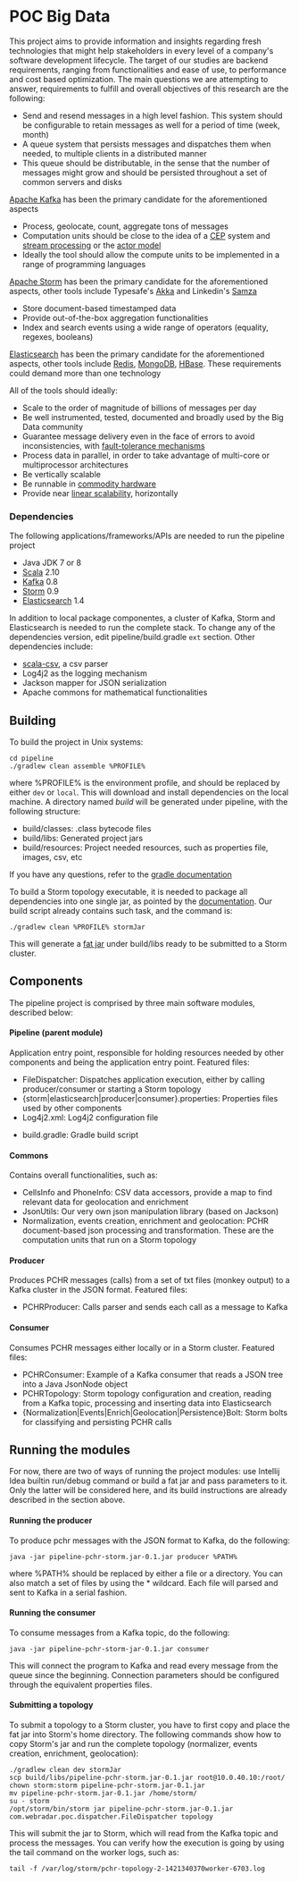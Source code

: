 # POC Big Data

This project aims to provide information and insights regarding fresh technologies that might help stakeholders in every level of a company's software development lifecycle. The target of our studies are backend requirements, ranging from functionalities and ease of use, to performance and cost based optimization. The main questions we are attempting to answer, requirements to fulfill and overall objectives of this research are the following:

- Send and resend messages in a high level fashion. This system should be configurable to retain messages as well for a period of time (week, month)
- A queue system that persists messages and dispatches them when needed, to multiple clients in a distributed manner
- This queue should be distributable, in the sense that the number of messages might grow and should be persisted throughout a set of common servers and disks

[Apache Kafka](http://kafka.apache.org) has been the primary candidate for the aforementioned aspects

- Process, geolocate, count, aggregate tons of messages
- Computation units should be close to the idea of a [CEP](http://en.wikipedia.org/wiki/Complex_event_processing) system and [stream processing](http://en.wikipedia.org/wiki/Stream_processing) or the [actor model](http://en.wikipedia.org/wiki/Actor_model)
- Ideally the tool should allow the compute units to be implemented in a range of programming languages

[Apache Storm](http://storm.apache.org) has been the primary candidate for the aforementioned aspects, other tools include Typesafe's [Akka](http://akka.io) and Linkedin's [Samza](http://samza.incubator.apache.org)

- Store document-based timestamped data
- Provide out-of-the-box aggregation functionalities
- Index and search events using a wide range of operators (equality, regexes, booleans)

[Elasticsearch](http://elasticsearch.org) has been the primary candidate for the aforementioned aspects, other tools include [Redis](http://redis.io), [MongoDB](http://www.mongodb.org), [HBase](http://hbase.apache.org). These requirements could demand more than one technology

All of the tools should ideally:

- Scale to the order of magnitude of billions of messages per day
- Be well instrumented, tested, documented and broadly used by the Big Data community
- Guarantee message delivery even in the face of errors to avoid inconsistencies, with [fault-tolerance mechanisms](http://en.wikipedia.org/wiki/Fault_tolerance)
- Process data in parallel, in order to take advantage of multi-core or multiprocessor architectures
- Be vertically scalable
- Be runnable in [commodity hardware](http://en.wikipedia.org/wiki/Commodity_computing)
- Provide near [linear scalability](http://natishalom.typepad.com/nati_shaloms_blog/2007/07/the-true-meanin.html), horizontally

<!---
When conducting [performance tests](http://en.wikipedia.org/wiki/Software_performance_testing) a fully isolated environment is needed, with dedicated network devices and no interference from the outside. Tests should be reproducible and repeated several times.
-->
### Dependencies

The following applications/frameworks/APIs are needed to run the pipeline project

- Java JDK 7 or 8 
- [Scala](http://www.scala-lang.org) 2.10
- [Kafka](http://kafka.apache.org) 0.8
- [Storm](http://storm.apache.org) 0.9
- [Elasticsearch](http://elasticsearch.org) 1.4

In addition to local package componentes, a cluster of Kafka, Storm and Elasticsearch is needed to run the complete stack. To change any of the dependencies version, edit pipeline/build.gradle `ext` section. Other dependencies include:

- [scala-csv](https://github.com/tototoshi/scala-csv), a csv parser
- Log4j2 as the logging mechanism
- Jackson mapper for JSON serialization
- Apache commons for mathematical functionalities

## Building

To build the project in Unix systems:

```shell
cd pipeline
./gradlew clean assemble %PROFILE%
```

where %PROFILE% is the environment profile, and should be replaced by either `dev` or `local`. This will download and install dependencies on the local machine. A directory named _build_ will be generated under pipeline, with the following structure:

- build/classes: .class bytecode files
- build/libs: Generated project jars
- build/resources: Project needed resources, such as properties file, images, csv, etc

If you have any questions, refer to the [gradle documentation](https://www.gradle.org/documentation)

To build a Storm topology executable, it is needed to package all dependencies into one single jar, as pointed by the [documentation](https://storm.apache.org/documentation/Running-topologies-on-a-production-cluster.html). Our build script already contains such task, and the command is:

```shell
./gradlew clean %PROFILE% stormJar
```

This will generate a [fat jar](http://maven.apache.org/plugins/maven-assembly-plugin/descriptor-refs.html#jar-with-dependencies) under build/libs ready to be submitted to a Storm cluster.

<!--## DevOps

Kafka and Storm are currently installed in `newton.poc.wr01.wradar.br` and Elasticsearch in `ampere.poc.wr01.wradar.br`. Logs are under /var/logs/

Scripts to manage these services are under /root/scripts. Commands use the following syntax (as root):

```shell
sh {storm|kafka|zookeeper}/{start|stop|status}.sh
```

To access Storm's UI use [](http://newton.poc.wr01.wradar.br:8080/)

Both Storm and Kafka are installed in /opt, so if you need to further configure these components or use their scripts to inspect their contents/execution use these directories.

To manage elasticsearch, use CentOS service command (as root):

```shell
sudo -u elasticsearch sudo service elasticsearch {start|stop|restart|status}
```

Logs are also under /var/log/elasticsearch. To control Elasticsearch and Storm JVM parameters edit the /etc/sysconfig/{elasticsearch|storm} file
### Cleaning up Kafka queue

There is no straightforward way to cleanup a Kafka topic, so you have to do it manually. To delete the queue, first stop both Kafka and ZooKeeper:

```shell
cd /root/scripts
sh kafka/stop.sh
sh zookeeper/stop.sh
```

Then delete these directories files:

```shell
rm -rf /var/lib/zookeeper/version-2/*
rm -rf /tmp/kafka-logs/*
rm -rf /tmp/kafka-logs/.lock
rm -rf /tmp/kafka-logs/.kafka_cleanshutdown
```

Restart Kafka and Zookeeper and recreate the topic with the correct number of partitions:

```shell
cd /root/scripts
sh zookeeper/start.sh
sh kafka/start.sh
su - kafka
cd /opt/kafka
bin/kafka-topics.sh --zookeeper localhost:2181 --create --topic pchr --partitions 10 --replication-factor 1
```
-->
## Components

The pipeline project is comprised by three main software modules, described below:

#### Pipeline (parent module)

Application entry point, responsible for holding resources needed by other components and being the application entry point. Featured files:

- FileDispatcher: Dispatches application execution, either by calling producer/consumer or starting a Storm topology
- {storm|elasticsearch|producer|consumer}.properties: Properties files used by other components
- Log4j2.xml: Log4j2 configuration file
<!-- - {cells\_info.csv|tac}.csv: Needed to find location of cells and phone models information, respectively -->
- build.gradle: Gradle build script 

#### Commons

Contains overall functionalities, such as:

- CellsInfo and PhoneInfo: CSV data accessors, provide a map to find relevant data for geolocation and enrichment
- JsonUtils: Our very own json manipulation library (based on Jackson)
- Normalization, events creation, enrichment and geolocation: PCHR document-based json processing and transformation. These are the computation units that run on a Storm topology

#### Producer

Produces PCHR messages (calls) from a set of txt files (monkey output) to a Kafka cluster in the JSON format. Featured files:

<!-- - PCHRParser: Java vanilla implementation of a txt to json CHR parser-->
- PCHRProducer: Calls parser and sends each call as a message to Kafka

#### Consumer

Consumes PCHR messages either locally or in a Storm cluster. Featured files:

- PCHRConsumer: Example of a Kafka consumer that reads a JSON tree into a Java JsonNode object
- PCHRTopology: Storm topology configuration and creation, reading from a Kafka topic, processing and inserting data into Elasticsearch
- {Normalization|Events|Enrich|Geolocation|Persistence}Bolt: Storm bolts for classifying and persisting PCHR calls

## Running the modules

For now, there are two of ways of running the project modules: use Intellij Idea builtin run/debug command or build a fat jar and pass parameters to it. Only the latter will be considered here, and its build instructions are already described in the section above.

#### Running the producer

To produce pchr messages with the JSON format to Kafka, do the following:

```shell
java -jar pipeline-pchr-storm.jar-0.1.jar producer %PATH%
```

where %PATH% should be replaced by either a file or a directory. You can also match a set of files by using the * wildcard. Each file will parsed and sent to Kafka in a serial fashion.

#### Running the consumer

To consume messages from a Kafka topic, do the following:

```shell
java -jar pipeline-pchr-storm-jar-0.1.jar consumer
```

This will connect the program to Kafka and read every message from the queue since the beginning. Connection parameters should be configured through the equivalent properties files.

#### Submitting a topology

To submit a topology to a Storm cluster, you have to first copy and place the fat jar into Storm's home directory. The following commands show how to copy Storm's jar and run the complete topology (normalizer, events creation, enrichment, geolocation):

```shell
./gradlew clean dev stormJar
scp build/libs/pipeline-pchr-storm.jar-0.1.jar root@10.0.40.10:/root/ 
chown storm:storm pipeline-pchr-storm.jar-0.1.jar
mv pipeline-pchr-storm.jar-0.1.jar /home/storm/
su - storm
/opt/storm/bin/storm jar pipeline-pchr-storm.jar-0.1.jar com.webradar.poc.dispatcher.FileDispatcher topology 
```

This will submit the jar to Storm, which will read from the Kafka topic and process the messages. You can verify how the execution is going by using the tail command on the worker logs, such as:

```shell
tail -f /var/log/storm/pchr-topology-2-1421340370worker-6703.log
```

